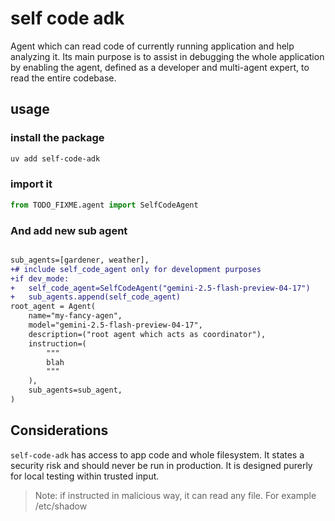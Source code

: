 # self code adk

Agent which can read code of currently running application and help analyzing it. Its main purpose is to assist in debugging the whole application by enabling the agent, defined as a developer and multi-agent expert, to read the entire codebase.

## usage

### install the package

```sh
uv add self-code-adk
```
### import it

```python
from TODO_FIXME.agent import SelfCodeAgent
```

### And add new sub agent

```diff

sub_agents=[gardener, weather],
+# include self_code_agent only for development purposes
+if dev_mode: 
+   self_code_agent=SelfCodeAgent("gemini-2.5-flash-preview-04-17")
+   sub_agents.append(self_code_agent)
root_agent = Agent(
    name="my-fancy-agen",
    model="gemini-2.5-flash-preview-04-17",
    description=("root agent which acts as coordinator"),
    instruction=(
        """
        blah   
        """
    ),
    sub_agents=sub_agent,
)
```

## Considerations

`self-code-adk` has access to app code and whole filesystem. It states a security risk and should never be run in production. It is designed purerly for local testing within trusted input.

> Note: if instructed in malicious way, it can read any file. For example /etc/shadow